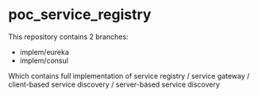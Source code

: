 # poc_service_registry

This repository contains 2 branches:
- implem/eureka
- implem/consul

Which contains full implementation of service registry / service gateway / client-based service discovery / server-based service discovery
